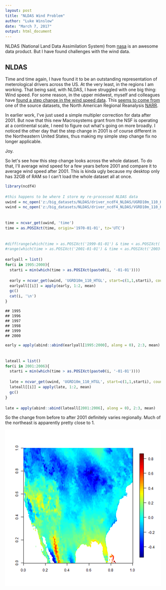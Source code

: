 ```yaml
---
layout: post
title: "NLDAS Wind Problem"
author: "Luke Winslow"
date: "March 7, 2017"
output: html_document
---
```


NLDAS (National Land Data Assimilation System) from [nasa](https://ldas.gsfc.nasa.gov/nldas/) is an awesome data product. 
But I have found challenges with the wind data. 

## NLDAS

Time and time again, I have found it to be an outstanding representation of meterological drivers across the US. At the very 
least, in the regions I am working. That being said, with NLDAS, I have struggled with one big thing: Wind speed. For some 
reason, in the upper midwest, myself and colleagues
have [found a step change in the wind speed data](https://github.com/USGS-R/mda.lakes/issues/70). This [seems to come
from](https://github.com/USGS-R/mda.lakes/issues/72) one of the source datasets, the North American Regional Reanalysis
[NARR](https://www.esrl.noaa.gov/psd/data/gridded/data.narr.html).

In earlier work, I've just used a simple multipler correction for data after 2001. But now that this new Macrosystems grant
from the NSF is operating at a continental scale, I need to figure out what's going on more broadly. I noticed the other
day that the step change in 2001 is of course different in the Northeastern United States, thus making my simple 
step change fix no longer applicable. 

Joy. 

So let's see how this step change looks across the whole dataset. To do that, I'll average wind speed for a few years before 2001 and 
compare it to average wind speed after 2001. This is kinda ugly because my desktop only has 32GB of RAM so I can't load the whole dataset
all at once. 



```r
library(ncdf4)

#this happens to be where I store my re-processed NLDAS data
uwind = nc_open('z:/big_datasets/NLDAS/driver_ncdf4_NLDAS/UGRD10m_110_HTGL.nc4')
vwind = nc_open('z:/big_datasets/NLDAS/driver_ncdf4_NLDAS/VGRD10m_110_HTGL.nc4')


time = ncvar_get(uwind, 'time')
time = as.POSIXct(time, origin='1970-01-01', tz='UTC')


#diff(range(which(time > as.POSIXct('1999-01-01') & time < as.POSIXct('2000-01-01'))))
#range(which(time > as.POSIXct('2001-01-01') & time < as.POSIXct('2003-01-01')))

earlyall = list()
for(i in 1995:2000){
  starti = min(which(time > as.POSIXct(paste0(i, '-01-01'))))
  
  early = ncvar_get(uwind, 'UGRD10m_110_HTGL', start=c(1,1,starti), count=c(464,224,8757))
  earlyall[[i]] = apply(early, 1:2, mean)
  gc()
  cat(i, '\n')
}
```

```
## 1995 
## 1996 
## 1997 
## 1998 
## 1999 
## 2000
```

```r
early = apply(abind::abind(earlyall[1995:2000], along = 0), 2:3, mean)


lateall = list()
for(i in 2001:2006){
  starti = min(which(time > as.POSIXct(paste0(i, '-01-01'))))
  
  late = ncvar_get(uwind, 'UGRD10m_110_HTGL', start=c(1,1,starti), count=c(464,224,8757))
  lateall[[i]] = apply(late, 1:2, mean)
  gc()
}

late = apply(abind::abind(lateall[2001:2006], along = 0), 2:3, mean)
```


So the change from before to after 2001 definitely varies regionally. Much of the northeast is apparently pretty close to 1. 


![plot of chunk plot](figure/plot-1.png)

